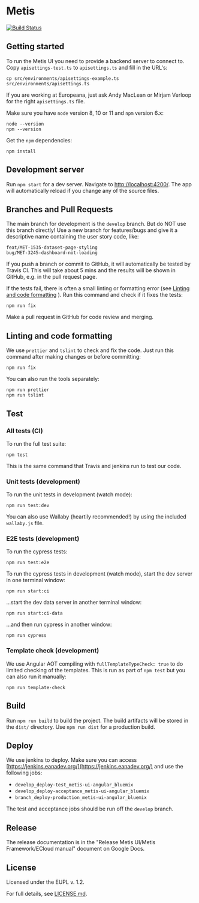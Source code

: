 # Metis

[![Build Status](https://travis-ci.org/europeana/metis-ui.svg?branch=develop)](https://travis-ci.org/europeana/metis-ui)

## Getting started

To run the Metis UI you need to provide a backend server to connect to. Copy `apisettings-test.ts` to `apisettings.ts` and fill in the URL's:

    cp src/environments/apisettings-example.ts src/environments/apisettings.ts

If you are working at Europeana, just ask Andy MacLean or Mirjam Verloop for the right `apisettings.ts` file.

Make sure you have `node` version 8, 10 or 11 and `npm` version 6.x:

    node --version
    npm --version

Get the `npm` dependencies:

    npm install

## Development server

Run `npm start` for a dev server. Navigate to [http://localhost:4200/](http://localhost:4200/). The app will automatically reload if you change any of the source files.

## Branches and Pull Requests

The main branch for development is the `develop` branch. But do NOT use this branch directly! Use a new branch for features/bugs and give it a descriptive name containing the user story code, like:

    feat/MET-1535-dataset-page-styling
    bug/MET-3245-dashboard-not-loading

If you push a branch or commit to GitHub, it will automatically be tested by Travis CI. This will take about 5 mins and the results will be shown in GitHub, e.g. in the pull request page.

If the tests fail, there is often a small linting or formatting error (see [Linting and code formatting](#linting-and-code-formatting) ). Run this command and check if it fixes the tests:

    npm run fix

Make a pull request in GitHub for code review and merging.

## Linting and code formatting

We use `prettier` and `tslint` to check and fix the code. Just run this command after making changes or before committing:

    npm run fix

You can also run the tools separately:

    npm run prettier
    npm run tslint

## Test

### All tests (CI)

To run the full test suite:

    npm test

This is the same command that Travis and jenkins run to test our code.

### Unit tests (development)

To run the unit tests in development (watch mode):

    npm run test:dev

You can also use Wallaby (heartily recommended!) by using the included `wallaby.js` file.

### E2E tests (development)

To run the cypress tests:

    npm run test:e2e


To run the cypress tests in development (watch mode), start the dev server in one terminal window:

    npm run start:ci

...start the dev data server in another terminal window:

    npm run start:ci-data

...and then run cypress in another window:

    npm run cypress

### Template check (development)

We use Angular AOT compiling with `fullTemplateTypeCheck: true` to do limited checking of the templates. This is run as part of `npm test` but you can also run it manually:

    npm run template-check

## Build

Run `npm run build` to build the project. The build artifacts will be stored in the `dist/` directory. Use `npm run dist` for a production build.

## Deploy

We use jenkins to deploy. Make sure you can access [https://jenkins.eanadev.org/](https://jenkins.eanadev.org/) and use the following jobs:

- `develop_deploy-test_metis-ui-angular_bluemix`
- `develop_deploy-acceptance_metis-ui-angular_bluemix`
- `branch_deploy-production_metis-ui-angular_bluemix`

The test and acceptance jobs should be run off the `develop` branch.

## Release

The release documentation is in the "Release Metis UI/Metis Framework/ECloud manual" document on Google Docs.

## License

Licensed under the EUPL v. 1.2.

For full details, see [LICENSE.md](LICENSE.md).
